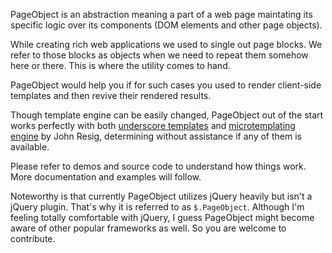 PageObject is an abstraction meaning a part of a web page maintating its specific logic over its components (DOM elements and other page objects).

While creating rich web applications we used to single out page blocks. We refer to those blocks as objects when we need to repeat them somehow here or there. This is where the utility comes to hand.

PageObject would help you if for such cases you used to render client-side templates and then revive their rendered results.

Though template engine can be easily changed, PageObject out of the start works perfectly with both [underscore templates](http://underscorejs.com/#template) and [microtemplating engine](https://gist.github.com/1092301) by John Resig, determining without assistance if any of them is available.

Please refer to demos and source code to understand how things work. More documentation and examples will follow.

Noteworthy is that currently PageObject utilizes jQuery heavily but isn't a jQuery plugin. That's why it is referred to as `$.PageObject`. Although I'm feeling totally comfortable with jQuery, I guess PageObject might become aware of other popular frameworks as well. So you are welcome to contribute.
